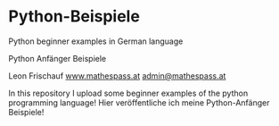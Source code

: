 Python-Beispiele
================

Python beginner examples in German language

Python Anfänger Beispiele

Leon Frischauf
www.mathespass.at
admin@mathespass.at

In this repository I upload some beginner examples of the python programming language!
Hier veröffentliche ich meine Python-Anfänger Beispiele!